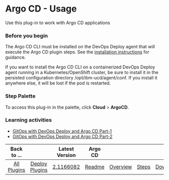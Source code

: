 
# Argo CD - Usage

Use this plug-in to work with Argo CD applications

### Before you begin

The Argo CD CLI must be installed on the DevOps Deploy agent that will execute the Argo CD plugin steps.  See the [installation instructions](https://argo-cd.readthedocs.io/en/stable/cli_installation) for guidance.

If you want to install the Argo CD CLI on a containerized DevOps Deploy agent running in a Kubernetes/OpenShift cluster, be sure to install it in the persisted configuration directory /opt/ibm-ucd/agent/conf.  If you install it anywhere else, it will be lost if the pod is restarted.

### Step Palette

To access this plug-in in the palette, click **Cloud** > **ArgoCD**.

### Learning activities

* [GitOps with DevOps Deploy and Argo CD Part-1](https://community.ibm.com/community/user/wasdevops/blogs/randy-langehennig1/2023/12/19/gitops-with-devops-deploy-and-argo-cd-part-1)
* [GitOps with DevOps Deploy and Argo CD Part-2](https://community.ibm.com/community/user/wasdevops/blogs/randy-langehennig1/2024/01/11/gitops-with-devops-deploy-and-argo-cd-part-2?CommunityKey=0ab505af-8e12-4199-843b-0dbbb3848f0e)


|Back to ...||Latest Version|Argo CD ||||
| :---: | :---: | :---: | :---: | :---: | :---: | :---: |
|[All Plugins](../../index.md)|[Deploy Plugins](../README.md)|[2.1166082](https://raw.githubusercontent.com/UrbanCode/IBM-UCD-PLUGINS/main/files/argocd/ucd-plugins-argocd-2.1166082.zip)|[Readme](README.md)|[Overview](overview.md)|[Steps](steps.md)|[Downloads](downloads.md)|
